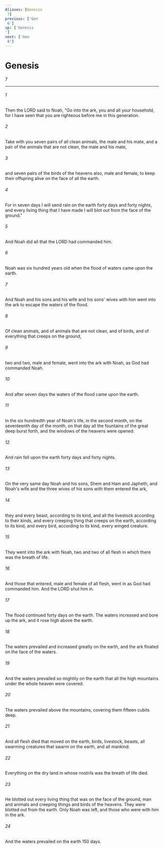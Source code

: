 ```yaml
---
Aliases: [Genesis 7]
previous: ['Gen 6']
up: ['Genesis']
next: ['Gen 8']
---
```

# Genesis 7

***
 

###### 1 
Then the LORD said to Noah, "Go into the ark, you and all your household, for I have seen that you are righteous before me in this generation.  

###### 2 
Take with you seven pairs of all clean animals, the male and his mate, and a pair of the animals that are not clean, the male and his mate,  

###### 3 
and seven pairs of the birds of the heavens also, male and female, to keep their offspring alive on the face of all the earth.  

###### 4 
For in seven days I will send rain on the earth forty days and forty nights, and every living thing that I have made I will blot out from the face of the ground."  

###### 5 
And Noah did all that the LORD had commanded him.  

###### 6 
Noah was six hundred years old when the flood of waters came upon the earth.  

###### 7 
And Noah and his sons and his wife and his sons' wives with him went into the ark to escape the waters of the flood.  

###### 8 
Of clean animals, and of animals that are not clean, and of birds, and of everything that creeps on the ground,  

###### 9 
two and two, male and female, went into the ark with Noah, as God had commanded Noah.  

###### 10 
And after seven days the waters of the flood came upon the earth.  

###### 11 
In the six hundredth year of Noah's life, in the second month, on the seventeenth day of the month, on that day all the fountains of the great deep burst forth, and the windows of the heavens were opened.  

###### 12 
And rain fell upon the earth forty days and forty nights.  

###### 13 
On the very same day Noah and his sons, Shem and Ham and Japheth, and Noah's wife and the three wives of his sons with them entered the ark,  

###### 14 
they and every beast, according to its kind, and all the livestock according to their kinds, and every creeping thing that creeps on the earth, according to its kind, and every bird, according to its kind, every winged creature.  

###### 15 
They went into the ark with Noah, two and two of all flesh in which there was the breath of life.  

###### 16 
And those that entered, male and female of all flesh, went in as God had commanded him. And the LORD shut him in.  

###### 17 
The flood continued forty days on the earth. The waters increased and bore up the ark, and it rose high above the earth.  

###### 18 
The waters prevailed and increased greatly on the earth, and the ark floated on the face of the waters.  

###### 19 
And the waters prevailed so mightily on the earth that all the high mountains under the whole heaven were covered.  

###### 20 
The waters prevailed above the mountains, covering them fifteen cubits deep.  

###### 21 
And all flesh died that moved on the earth, birds, livestock, beasts, all swarming creatures that swarm on the earth, and all mankind.  

###### 22 
Everything on the dry land in whose nostrils was the breath of life died.  

###### 23 
He blotted out every living thing that was on the face of the ground, man and animals and creeping things and birds of the heavens. They were blotted out from the earth. Only Noah was left, and those who were with him in the ark.  

###### 24 
And the waters prevailed on the earth 150 days.
